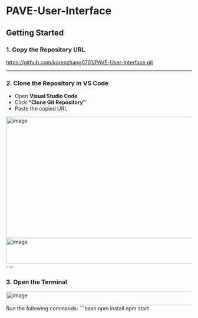 # PAVE-User-Interface

## Getting Started
### 1. Copy the Repository URL
https://github.com/karenzhang0701/PAVE-User-Interface.git

---

### 2. Clone the Repository in VS Code
- Open **Visual Studio Code**
- Click **"Clone Git Repository"**
- Paste the copied URL
<img width="539" height="328" alt="image" src="https://github.com/user-attachments/assets/8d60d7d3-69d7-4fba-9f7f-e6e5e4c9828b" />
<img width="607" height="69" alt="image" src="https://github.com/user-attachments/assets/84e80c39-dc95-4f71-b12c-3d1203ba0401" />
---

### 3. Open the Terminal
<img width="518" height="37" alt="image" src="https://github.com/user-attachments/assets/602280e9-5dd7-4bfc-ba78-e25296e6617f" />
Run the following commands:
```bash
npm install
npm start
